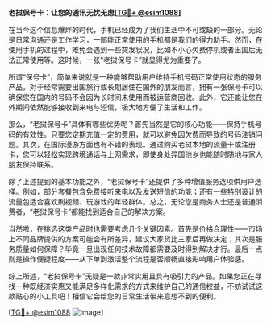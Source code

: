 **老挝保号卡：让您的通讯无忧无虑[[TG💪+ @esim1088](https://t.me/s/esim1088)]**

在当今这个信息爆炸的时代，手机已经成为了我们生活中不可或缺的一部分。无论是日常沟通还是工作学习，一部能正常使用的手机都是我们的得力助手。然而，在使用手机的过程中，难免会遇到一些突发状况，比如不小心欠费停机或者出国后无法正常使用等。这时候，一张“老挝保号卡”就显得尤为重要了。

所谓“保号卡”，简单来说就是一种能够帮助用户维持手机号码正常使用状态的服务产品。对于经常需要出国旅行或长期居住在国外的朋友而言，拥有一张保号卡可以确保您在国内的号码不会因为长时间未使用而被运营商回收。此外，它还能让您在外期间依然能够接收到来电与短信，极大地方便了生活和工作。

那么，“老挝保号卡”具体有哪些优势呢？首先当然是它的核心功能——保持手机号码的有效性。只要您定期充值一定的费用，就可以避免因欠费而导致的号码注销问题。其次，在国际漫游方面也有不错的表现。通过购买老挝本地的流量卡或注册卡，您可以轻松实现跨境通话与上网需求，即使身处异国他乡也能随时随地与家人朋友保持联系。

除了上述提到的基本功能之外，“老挝保号卡”还提供了多种增值服务选项供用户选择。例如，部分套餐包含免费接听来电以及发送短信的功能；还有一些特别设计的流量包适合喜欢刷视频、玩游戏的年轻群体。总之，无论您是商务人士还是普通消费者，“老挝保号卡”都能找到适合自己的解决方案。

当然啦，在挑选这类产品时也需要考虑几个关键因素。首先是价格合理性——市场上不同品牌提供的方案可能会有所差异，建议大家货比三家后再做决定；其次是服务质量如何保障？毕竟一旦出现任何技术故障都需要及时得到解决才行。最后一点则是操作便捷程度——从下单到激活整个流程是否顺畅直接影响用户体验感。

综上所述，“老挝保号卡”无疑是一款非常实用且具有吸引力的产品。如果您正在寻找一种既经济实惠又能满足多样化需求的方式来维护自己的通信权益，不妨试试这款贴心的小工具吧！相信它会给您的日常生活带来意想不到的便利。

[[TG💪+ @esim1088](https://t.me/s/esim1088) ![Image](https://i.postimg.cc/4NQfJmqS/Snipaste-2025-05-13-00-14-12.png)]